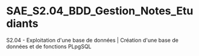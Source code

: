 # SAE_S2.04_BDD_Gestion_Notes_Etudiants
S2.04 - Exploitation d'une base de données | Création d'une base de données et de fonctions PLpgSQL
